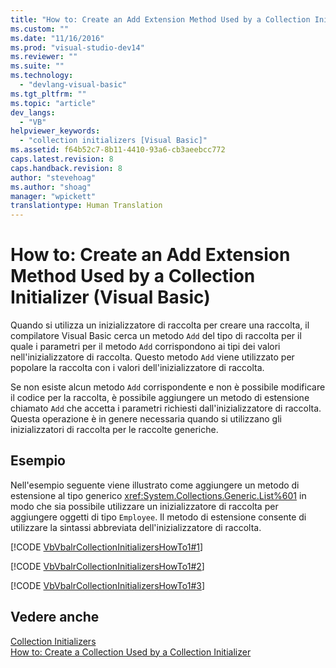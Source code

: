 ```yaml
---
title: "How to: Create an Add Extension Method Used by a Collection Initializer (Visual Basic) | Microsoft Docs"
ms.custom: ""
ms.date: "11/16/2016"
ms.prod: "visual-studio-dev14"
ms.reviewer: ""
ms.suite: ""
ms.technology: 
  - "devlang-visual-basic"
ms.tgt_pltfrm: ""
ms.topic: "article"
dev_langs: 
  - "VB"
helpviewer_keywords: 
  - "collection initializers [Visual Basic]"
ms.assetid: f64b52c7-8b11-4410-93a6-cb3aeebcc772
caps.latest.revision: 8
caps.handback.revision: 8
author: "stevehoag"
ms.author: "shoag"
manager: "wpickett"
translationtype: Human Translation
---
```

# How to: Create an Add Extension Method Used by a Collection Initializer (Visual Basic)
Quando si utilizza un inizializzatore di raccolta per creare una raccolta, il compilatore Visual Basic cerca un metodo `Add` del tipo di raccolta per il quale i parametri per il metodo `Add` corrispondono ai tipi dei valori nell'inizializzatore di raccolta.  Questo metodo `Add` viene utilizzato per popolare la raccolta con i valori dell'inizializzatore di raccolta.  
  
 Se non esiste alcun metodo `Add` corrispondente e non è possibile modificare il codice per la raccolta, è possibile aggiungere un metodo di estensione chiamato `Add` che accetta i parametri richiesti dall'inizializzatore di raccolta.  Questa operazione è in genere necessaria quando si utilizzano gli inizializzatori di raccolta per le raccolte generiche.  
  
## Esempio  
 Nell'esempio seguente viene illustrato come aggiungere un metodo di estensione al tipo generico <xref:System.Collections.Generic.List%601> in modo che sia possibile utilizzare un inizializzatore di raccolta per aggiungere oggetti di tipo `Employee`.  Il metodo di estensione consente di utilizzare la sintassi abbreviata dell'inizializzatore di raccolta.  
  
 [!CODE [VbVbalrCollectionInitializersHowTo1#1](../CodeSnippet/VS_Snippets_VBCSharp/VbVbalrCollectionInitializersHowTo1#1)]  
  
 [!CODE [VbVbalrCollectionInitializersHowTo1#2](../CodeSnippet/VS_Snippets_VBCSharp/VbVbalrCollectionInitializersHowTo1#2)]  
  
 [!CODE [VbVbalrCollectionInitializersHowTo1#3](../CodeSnippet/VS_Snippets_VBCSharp/VbVbalrCollectionInitializersHowTo1#3)]  
  
## Vedere anche  
 [Collection Initializers](../../../../visual-basic/programming-guide/language-features/collection-initializers/index.md)   
 [How to: Create a Collection Used by a Collection Initializer](../../../../visual-basic/programming-guide/language-features/collection-initializers/how-to-create-a-collection-used-by-a-collection-initializer.md)